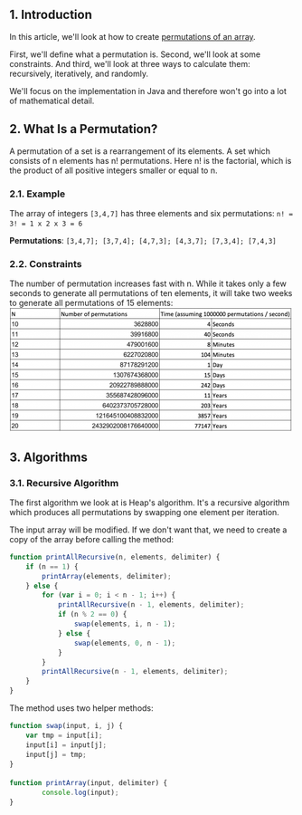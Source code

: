 ## 1. Introduction
In this article, we'll look at how to create [permutations of an array](https://www.baeldung.com/cs/array-generate-all-permutations).

First, we'll define what a permutation is. Second, we'll look at some constraints. And third, we'll look at three ways to calculate them: recursively, iteratively, and randomly.

We'll focus on the implementation in Java and therefore won't go into a lot of mathematical detail.

## 2. What Is a Permutation?
A permutation of a set is a rearrangement of its elements. A set which consists of n elements has n! permutations. Here n! is the factorial, which is the product of all positive integers smaller or equal to n.

### 2.1. Example
The array of integers `[3,4,7]` has three elements and six permutations:
`n! = 3! = 1 x 2 x 3 = 6`

**Permutations**: `[3,4,7]; [3,7,4]; [4,7,3]; [4,3,7]; [7,3,4]; [7,4,3]`
### 2.2. Constraints
The number of permutation increases fast with n. While it takes only a few seconds to generate all permutations of ten elements, it will take two weeks to generate all permutations of 15 elements:
![image](image.webp)

## 3. Algorithms
### 3.1. Recursive Algorithm
The first algorithm we look at is Heap's algorithm. It's a recursive algorithm which produces all permutations by swapping one element per iteration.

The input array will be modified. If we don't want that, we need to create a copy of the array before calling the method:
```js
function printAllRecursive(n, elements, delimiter) {
    if (n == 1) {
        printArray(elements, delimiter);
    } else {
        for (var i = 0; i < n - 1; i++) {
            printAllRecursive(n - 1, elements, delimiter);
            if (n % 2 == 0) {
                swap(elements, i, n - 1);
            } else {
                swap(elements, 0, n - 1);
            }
        }
        printAllRecursive(n - 1, elements, delimiter);
    }
}
```
The method uses two helper methods:

```js
function swap(input, i, j) {
    var tmp = input[i];
    input[i] = input[j];
    input[j] = tmp;
}

function printArray(input, delimiter) {
        console.log(input);
}
```